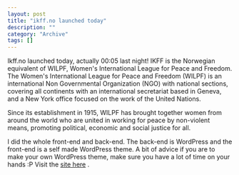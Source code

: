 ```yaml
--- 
layout: post 
title: "ikff.no launched today"
description: ""
category: "Archive"
tags: []
---  
```

Ikff.no launched today, actually 00:05 last night!
 IKFF is the Norwegian equivalent of WILPF, Women's International League for Peace and Freedom.
 The Women's International League for Peace and Freedom (WILPF) is an international Non Governmental Organization (NGO) with national sections, covering all continents with an international secretariat based in Geneva, and a New York office focused on the work of the United Nations.

Since its establishment in 1915, WILPF has brought together women from around the world who are united in working for peace by non-violent means, promoting political, economic and social justice for all. 

I did the whole front-end and back-end. The back-end is WordPress and the front-end is a self made WordPress theme. A bit of advice if you are to make your own WordPress theme, make sure you have a lot of time on your hands :P
 Visit the <a href="www.ikff.no">site here</a> .
